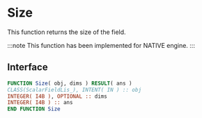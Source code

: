# Size

This function returns the size of the field.

:::note
This function has been implemented for NATIVE engine.
:::

## Interface

```fortran
FUNCTION Size( obj, dims ) RESULT( ans )
CLASS(ScalarFieldLis_), INTENT( IN ) :: obj
INTEGER( I4B ), OPTIONAL :: dims
INTEGER( I4B ) :: ans
END FUNCTION Size
```
